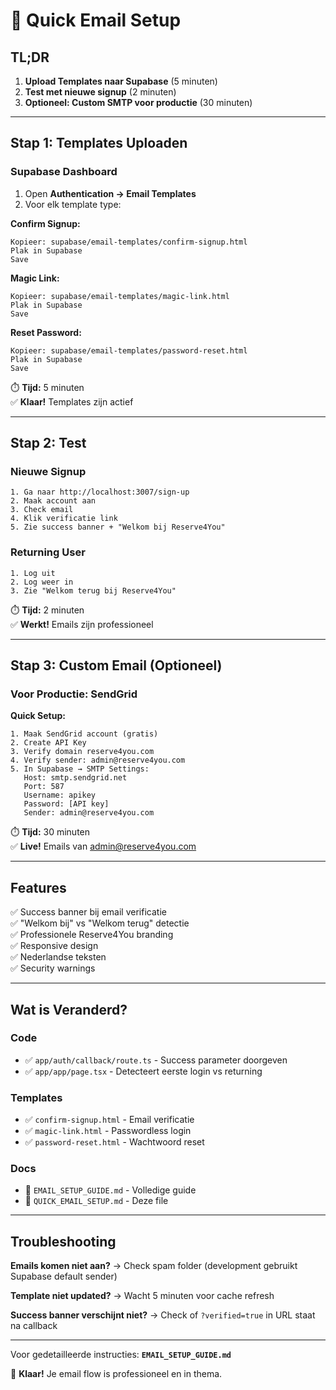 # 🚀 Quick Email Setup

## TL;DR

1. **Upload Templates naar Supabase** (5 minuten)
2. **Test met nieuwe signup** (2 minuten)
3. **Optioneel: Custom SMTP voor productie** (30 minuten)

---

## Stap 1: Templates Uploaden

### Supabase Dashboard
1. Open **Authentication → Email Templates**
2. Voor elk template type:

**Confirm Signup:**
```
Kopieer: supabase/email-templates/confirm-signup.html
Plak in Supabase
Save
```

**Magic Link:**
```
Kopieer: supabase/email-templates/magic-link.html
Plak in Supabase
Save
```

**Reset Password:**
```
Kopieer: supabase/email-templates/password-reset.html
Plak in Supabase
Save
```

⏱️ **Tijd:** 5 minuten  
✅ **Klaar!** Templates zijn actief

---

## Stap 2: Test

### Nieuwe Signup
```
1. Ga naar http://localhost:3007/sign-up
2. Maak account aan
3. Check email
4. Klik verificatie link
5. Zie success banner + "Welkom bij Reserve4You"
```

### Returning User
```
1. Log uit
2. Log weer in
3. Zie "Welkom terug bij Reserve4You"
```

⏱️ **Tijd:** 2 minuten  
✅ **Werkt!** Emails zijn professioneel

---

## Stap 3: Custom Email (Optioneel)

### Voor Productie: SendGrid

**Quick Setup:**
```
1. Maak SendGrid account (gratis)
2. Create API Key
3. Verify domain reserve4you.com
4. Verify sender: admin@reserve4you.com
5. In Supabase → SMTP Settings:
   Host: smtp.sendgrid.net
   Port: 587
   Username: apikey
   Password: [API key]
   Sender: admin@reserve4you.com
```

⏱️ **Tijd:** 30 minuten  
✅ **Live!** Emails van admin@reserve4you.com

---

## Features

✅ Success banner bij email verificatie  
✅ "Welkom bij" vs "Welkom terug" detectie  
✅ Professionele Reserve4You branding  
✅ Responsive design  
✅ Nederlandse teksten  
✅ Security warnings  

---

## Wat is Veranderd?

### Code
- ✅ `app/auth/callback/route.ts` - Success parameter doorgeven
- ✅ `app/app/page.tsx` - Detecteert eerste login vs returning

### Templates
- ✅ `confirm-signup.html` - Email verificatie
- ✅ `magic-link.html` - Passwordless login
- ✅ `password-reset.html` - Wachtwoord reset

### Docs
- 📄 `EMAIL_SETUP_GUIDE.md` - Volledige guide
- 📄 `QUICK_EMAIL_SETUP.md` - Deze file

---

## Troubleshooting

**Emails komen niet aan?**
→ Check spam folder (development gebruikt Supabase default sender)

**Template niet updated?**
→ Wacht 5 minuten voor cache refresh

**Success banner verschijnt niet?**
→ Check of `?verified=true` in URL staat na callback

---

Voor gedetailleerde instructies: **`EMAIL_SETUP_GUIDE.md`**

🎉 **Klaar!** Je email flow is professioneel en in thema.

